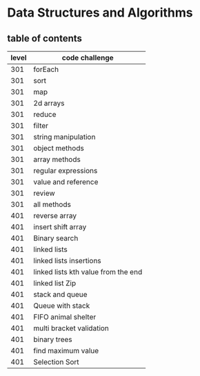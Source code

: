 # Data Structures and Algorithms

## table of contents

level|code challenge
---|---
301|forEach
301|sort
301|map
301|2d arrays
301|reduce
301|filter
301|string manipulation
301|object methods
301|array methods
301|regular expressions
301|value and reference
301|review
301|all methods
401|reverse array
401|insert shift array
401|Binary search
401|linked lists
401|linked lists insertions
401|linked lists kth value from the end
401|linked list Zip
401|stack and queue
401|Queue with stack
401|FIFO animal shelter
401|multi bracket validation
401|binary trees
401|find maximum value
401|Selection Sort
